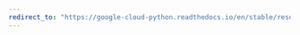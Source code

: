 ```yaml
---
redirect_to: "https://google-cloud-python.readthedocs.io/en/stable/resource-manager/changelog.html"
---
```

